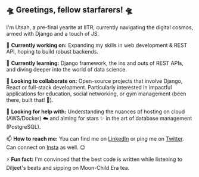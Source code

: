 ## 🛸 Greetings, fellow starfarers! 🛸

I'm Utsah, a pre-final yearite at IITR, currently navigating the digital cosmos, armed with Django and a touch of JS.

🔭 **Currently working on:** Expanding my skills in web development & REST API, hoping to build robust backends. 

🌱 **Currently learning:** Django framework, the ins and outs of REST APIs, and diving deeper into the world of data science.

👯 **Looking to collaborate on:** Open-source projects that involve Django, React or full-stack development. Particularly interested in impactful applications for education, social networking, or gym management (been there, built that! 💪).

🤔 **Looking for help with:** Understanding the nuances of hosting on cloud (AWS/Docker) ☁️ and aiming for stars ✨ in the art of database management (PostgreSQL).

📫 **How to reach me:** You can find me on [LinkedIn](https://www.linkedin.com/in/utsah/) or ping me on [Twitter](https://twitter.com/utsah_). Can connect on [Insta](https://www.instagram.com/utsah470/) as well. 😉

⚡ **Fun fact:** I'm convinced that the best code is written while listening to Diljeet's beats and sipping on Moon-Child Era tea.
